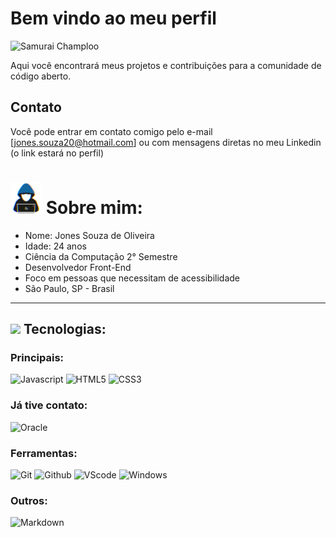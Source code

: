# Bem vindo ao meu perfil

![Samurai Champloo](https://github.com/kaishin/Gifu/blob/master/Tests/Images/mugen.gif?raw=true)

Aqui você encontrará meus projetos e contribuições para a comunidade de código aberto.

## Contato

Você pode entrar em contato comigo pelo e-mail [jones.souza20@hotmail.com] ou com mensagens diretas no meu Linkedin (o link estará no perfil)

# <picture><img src = "https://github.com/0xAbdulKhalid/0xAbdulKhalid/raw/main/assets/mdImages/about_me.gif" width = 50px></picture> **Sobre mim:**

- Nome: Jones Souza de Oliveira
- Idade: 24 anos
- Ciência da Computação 2° Semestre
- Desenvolvedor Front-End
- Foco em pessoas que necessitam de acessibilidade
- São Paulo, SP - Brasil

<hr>

## <img src="https://media2.giphy.com/media/QssGEmpkyEOhBCb7e1/giphy.gif?cid=ecf05e47a0n3gi1bfqntqmob8g9aid1oyj2wr3ds3mg700bl&rid=giphy.gif" width ="25"><b> Tecnologias:</b>

### Principais:
![Javascript](https://img.shields.io/badge/JavaScript-F7DF1E?style=for-the-badge&logo=javascript&logoColor=black)
![HTML5](https://img.shields.io/badge/HTML5-E34F26?style=for-the-badge&logo=html5&logoColor=white)
![CSS3](https://img.shields.io/badge/CSS3-1572B6?style=for-the-badge&logo=css3&logoColor=white)

### Já tive contato:
![Oracle](https://img.shields.io/badge/Oracle-F80000?style=for-the-badge&logo=Oracle&logoColor=white)

### Ferramentas:
![Git](https://img.shields.io/badge/GIT-E44C30?style=for-the-badge&logo=git&logoColor=white)
![Github](https://img.shields.io/badge/GitHub-100000?style=for-the-badge&logo=github&logoColor=white)
![VScode](https://img.shields.io/badge/Visual_Studio_Code-0078D4?style=for-the-badge&logo=visual%20studio%20code&logoColor=white)
![Windows](https://img.shields.io/badge/Windows-0078D6?style=for-the-badge&logo=windows&logoColor=white)

### Outros:
![Markdown](https://img.shields.io/badge/Markdown-000000?style=for-the-badge&logo=markdown&logoColor=white)
  
<div align="center">  
